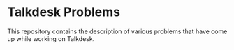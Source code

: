 # Talkdesk Problems

This repository contains the description of various problems that have
come up while working on Talkdesk.
